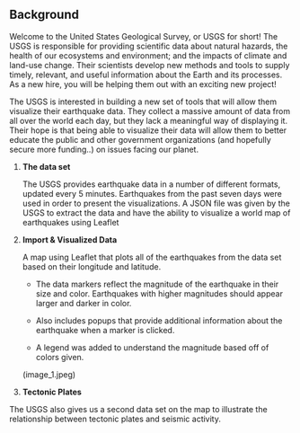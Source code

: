 ## Background

Welcome to the United States Geological Survey, or USGS for short! The USGS is responsible for providing scientific data about natural hazards, the health of our ecosystems and environment; and the impacts of climate and land-use change. Their scientists develop new methods and tools to supply timely, relevant, and useful information about the Earth and its processes. As a new hire, you will be helping them out with an exciting new project!

The USGS is interested in building a new set of tools that will allow them visualize their earthquake data. They collect a massive amount of data from all over the world each day, but they lack a meaningful way of displaying it. Their hope is that being able to visualize their data will allow them to better educate the public and other government organizations (and hopefully secure more funding..) on issues facing our planet.

1. **The data set**

   The USGS provides earthquake data in a number of different formats, updated every 5 minutes. Earthquakes from the past seven days were used in order to present the visualizations. A JSON file was given by the USGS to extract the data and have the ability to visualize a world map of earthquakes using Leaflet

2. **Import & Visualized Data**

   A map using Leaflet that plots all of the earthquakes from the data set based on their longitude and latitude.

   * The data markers reflect the magnitude of the earthquake in their size and color. Earthquakes with higher magnitudes should appear larger and darker in color.

   * Also includes popups that provide additional information about the earthquake when a marker is clicked.

   * A legend was added to understand the magnitude based off of colors given.
   
   (image_1.jpeg)
   
2. **Tectonic Plates**

  The USGS also gives us a second data set on the map to illustrate the relationship between tectonic plates and seismic activity. 
  
  
